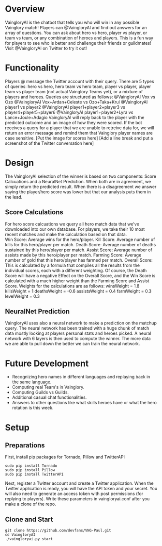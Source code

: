 # Overview
VaingloryAI is the chatbot that tells you who will win in any possible Vainglory match! Players can @VaingloryAI and find out answers for an array of questions. You can ask about hero vs hero, player vs player, or team vs team, or any combination of heroes and players. This is a fun way for players to see who is better and challenge their friends or guildmates!
Visit @VaingloryAI on Twitter to try it out!
# Functionality
Players @ message the Twitter account with their query. There are 5 types of queries: hero vs hero, hero team vs hero team, player vs player, player team vs player team (not actual Vainglory Teams yet), or a mixture of players and heroes. Queries are structured as follows:
@VaingloryAI Vox vs Ozo
@VaingloryAI Vox+Ardan+Celeste vs Ozo+Taka+Krul
@VaingloryAI player1 vs player2
@VaingloryAI player1+player2+player3 vs player4+player5+player6
@VaingloryAI player1+player2+Lyra vs Lance+Joule+Adagio
VaingloryAI will reply back to the player with the predicted outcome and an image of how they were scored. 
If the bot receives a query for a player that we are unable to retreive data for, we will return an error message and remind them that Vainglory player names are case sensitive.
[Put the image for scores here]
[Add a line break and put a screenshot of the Twitter conversation here]
# Design
The VaingloryAI selection of the winner is based on two components: Score Calcuations and a NeuralNet Prediction. When both are in agreement, we simply return the predicted result. When there is a disagreement we answer saying the player/hero score was lower but that our analysis puts them in the lead. 
## Score Calculations
For hero score calcuations we query all hero match data that we've downloaded into our own database. For players, we take their 10 most recent matches and make the calculation based on that data.  
Win Score: Average wins for the hero/player.
Kill Score: Average number of kills for this hero/player per match.
Death Score: Average number of deaths sustained by this hero/player per match.
Assist Score: Average number of assists made by this hero/player per match.
Farming Score: Average number of gold that this hero/player has farmed per match.
Overall Score: This is calculated by a formula that compiles all the results from the individual scores, each with a different weighting. Of course, the Death Score will have a negative Effect on the Overall Score, and the Win Score is calculated with a much higher weight than the Farming Score and Assist Score.
Weights for the calculations are as follows:
winsWeight = 1.8
killsWeight = 1
deathsWeight = -0.6
assistsWeight = 0.4
farmWeight = 0.3
levelWeight = 0.3
## NeuralNet Prediction
VaingloryAI uses also a neural network to make a prediction on the matchup query. The neural network has been trained with a huge chunk of match data mostly looking at players personal stats and heroes picked. A neural network with 6 layers is then used to compute the winner. The more data we are able to pull down the better we can train the neural network.
# Future Development
- Recognizing hero names in different languages and replaying back in the same language.
- Computing real Team's in Vainglory.
- Computing Guilds vs Guilds.
- Additional casual chat functionalities.
- Answers to other questions like what skills heroes have or what the hero rotation is this week.
# Setup
## Preparations
First, install pip packages for Tornado, Pillow and TwitterAPI
```
sudo pip install Tornado
sudo pip install Pillow
sudo pip install TwitterAPI
```
Next, register a Twitter account and create a Twitter application. When the Twitter application is ready, you will have the API token and your secret. You will also need to generate an access token with post permissions (for replying to players). Write these parameters in vaingloryai.conf after you make a clone of the repo.
## Clone and Start
```
git clone https://github.com/devfans/VNG-Paul.git
cd VaingloryAI
./vaingloryai.py start
```
